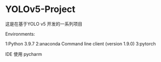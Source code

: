 # YOLOv5-Project
这是在基于YOLO v5 开发的一系列项目

Environments:

1:Python 3.9.7
2:anaconda Command line client (version 1.9.0)
3:pytorch 

IDE 使用 pycharm
